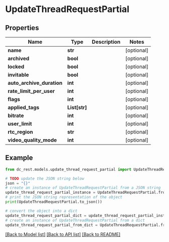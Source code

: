 # UpdateThreadRequestPartial


## Properties

Name | Type | Description | Notes
------------ | ------------- | ------------- | -------------
**name** | **str** |  | [optional] 
**archived** | **bool** |  | [optional] 
**locked** | **bool** |  | [optional] 
**invitable** | **bool** |  | [optional] 
**auto_archive_duration** | **int** |  | [optional] 
**rate_limit_per_user** | **int** |  | [optional] 
**flags** | **int** |  | [optional] 
**applied_tags** | **List[str]** |  | [optional] 
**bitrate** | **int** |  | [optional] 
**user_limit** | **int** |  | [optional] 
**rtc_region** | **str** |  | [optional] 
**video_quality_mode** | **int** |  | [optional] 

## Example

```python
from dc_rest.models.update_thread_request_partial import UpdateThreadRequestPartial

# TODO update the JSON string below
json = "{}"
# create an instance of UpdateThreadRequestPartial from a JSON string
update_thread_request_partial_instance = UpdateThreadRequestPartial.from_json(json)
# print the JSON string representation of the object
print(UpdateThreadRequestPartial.to_json())

# convert the object into a dict
update_thread_request_partial_dict = update_thread_request_partial_instance.to_dict()
# create an instance of UpdateThreadRequestPartial from a dict
update_thread_request_partial_from_dict = UpdateThreadRequestPartial.from_dict(update_thread_request_partial_dict)
```
[[Back to Model list]](../README.md#documentation-for-models) [[Back to API list]](../README.md#documentation-for-api-endpoints) [[Back to README]](../README.md)


